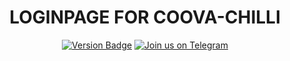 <h1 align="center">
  LOGINPAGE FOR COOVA-CHILLI
</h1>
<div align="center">
  <a target="_blank" href="https://github.com/mutiara-wrt/hotspotlogin/releases"><img src="https://img.shields.io/badge/Version-1.0-green?style=for-the-badge" alt="Version Badge"></a>
   <a target="_blank" href="https://t.me/mutiara_wrt"><img src="https://img.shields.io/badge/Telegram-Join%20Us-blue?style=for-the-badge&logo=telegram" alt="Join us on Telegram"></a>
</div>

